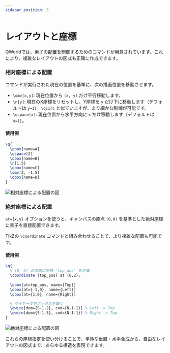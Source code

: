 ```yaml
---
sidebar_position: 3
---
```


# レイアウトと座標

QWorldでは、素子の配置を制御するためのコマンドが用意されています。これにより、複雑なレイアウトの図式も正確に作成できます。

### 相対座標による配置

コマンドが実行された現在の位置を基準に、次の描画位置を移動させます。

-   `\qmv[x,y]`: 現在位置から `(x, y)` だけ平行移動します。
-   `\n[y]`: 現在のX座標をリセットし、Y座標を `y` だけ下に移動します（デフォルトは `y=1`）。`\qcirc` と似ていますが、より細かな制御が可能です。
-   `\qspace[x]`: 現在位置から水平方向に `x` だけ移動します（デフォルトは `x=1`）。

#### 使用例
```latex
\q{
  \qbox[name=A]
  \qspace[2]
  \qbox[name=B]
  \n[1.5]
  \qbox[name=C]
  \qmv[2, -1.5]
  \qbox[name=D]
}
```

![相対座標による配置の図](https://placehold.co/400x300/F3F4F6/333333?text=Relative%20Positioning)

### 絶対座標による配置

`at={x,y}` オプションを使うと、キャンバスの原点 `(0,0)` を基準とした絶対座標に素子を直接配置できます。

TikZの `\coordinate` コマンドと組み合わせることで、より複雑な配置も可能です。

#### 使用例

```latex
\q{
  % (0, 2) の位置に座標 'top_pos' を定義
  \coordinate (top_pos) at (0,2);
  
  \qbox[at=top_pos, name={Top}]
  \qbox[at={-1,0}, name={Left}]
  \qbox[at={1,0}, name={Right}]

  % ワイヤーで各ボックスを繋ぐ
  \qwire[dom={S-1-2}, cod={N-1-1}] % Left -> Top
  \qwire[dom={S-1-3}, cod={N-1-1}] % Right -> Top
}
```

![絶対座標による配置の図](https://placehold.co/300x300/F3F4F6/333333?text=Absolute%20Positioning)

これらの座標指定を使い分けることで、単純な垂直・水平合成から、自由なレイアウトの図式まで、あらゆる構造を表現できます。
